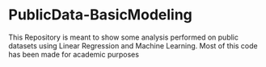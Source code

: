 # PublicData-BasicModeling
This Repository is meant to show some analysis performed on public datasets using Linear Regression and Machine Learning. Most of this code has been made for academic purposes

